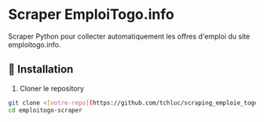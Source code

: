﻿# Scraper EmploiTogo.info

Scraper Python pour collecter automatiquement les offres d'emploi du site emploitogo.info.

## 🚀 Installation

1. Cloner le repository
```bash
git clone <[votre-repo](https://github.com/tchluc/scraping_emploie_togo.git)>
cd emploitogo-scraper

